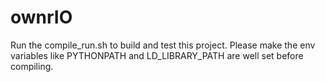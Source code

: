 # ownrIO
Run the compile_run.sh to build and test this project.
Please make the env variables like PYTHONPATH and LD_LIBRARY_PATH are well set before compiling.
